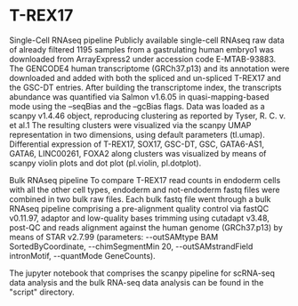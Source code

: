 # T-REX17

Single-Cell RNAseq pipeline
Publicly available single-cell RNAseq raw data of already filtered 1195 samples from a gastrulating human embryo1 was downloaded from ArrayExpress2 under accession code E-MTAB-93883. The GENCODE4 human transcriptome (GRCh37.p13) and its annotation were downloaded and added with both the spliced and un-spliced T-REX17 and the GSC-DT entries. After building the transcriptome index, the transcripts abundance was quantified via Salmon v1.6.05  in quasi-mapping-based mode using the –seqBias and the –gcBias flags. Data was loaded as a scanpy v1.4.46 object, reproducing clustering as reported by Tyser, R. C. v. et al.1 The resulting clusters were visualized via the scanpy UMAP representation in two dimensions, using default parameters (tl.umap). Differential expression of T-REX17, SOX17, GSC-DT, GSC, GATA6-AS1, GATA6, LINC00261, FOXA2 along clusters was visualized by means of scanpy violin plots and dot plot (pl.violin, pl.dotplot). 

Bulk RNAseq pipeline
To compare T-REX17 read counts in endoderm cells with all the other cell types, endoderm and not-endoderm fastq files were combined in two bulk raw files. Each bulk fastq file went through a bulk RNAseq pipeline comprising a pre-alignment quality control via fastQC v0.11.97, adaptor and low-quality bases trimming using cutadapt v3.48, post-QC and reads alignment against the human genome (GRCh37.p13) by means of STAR v2.7.99 (parameters: --outSAMtype BAM SortedByCoordinate, --chimSegmentMin 20, --outSAMstrandField intronMotif, --quantMode GeneCounts).

The jupyter notebook that comprises the scanpy pipeline for scRNA-seq data analysis and the bulk RNA-seq data analysis can be found in the "script" directory.
